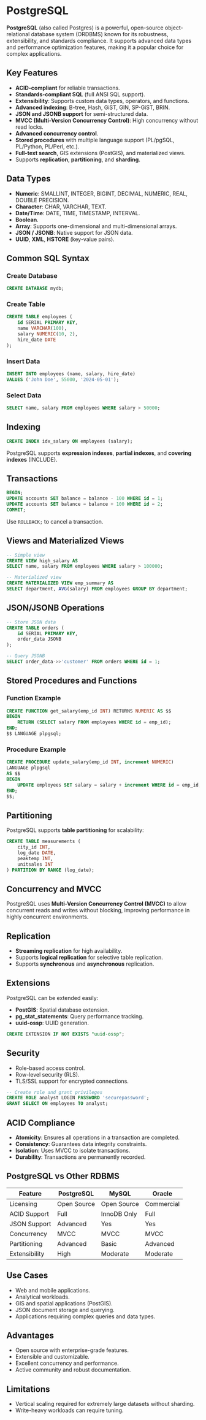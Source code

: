 # PostgreSQL

**PostgreSQL** (also called Postgres) is a powerful, open-source object-relational database system (ORDBMS) known for its robustness, extensibility, and standards compliance. It supports advanced data types and performance optimization features, making it a popular choice for complex applications.

## Key Features

- **ACID-compliant** for reliable transactions.
- **Standards-compliant SQL** (full ANSI SQL support).
- **Extensibility**: Supports custom data types, operators, and functions.
- **Advanced indexing**: B-tree, Hash, GiST, GIN, SP-GiST, BRIN.
- **JSON and JSONB support** for semi-structured data.
- **MVCC (Multi-Version Concurrency Control)**: High concurrency without read locks.
- **Advanced concurrency control**.
- **Stored procedures** with multiple language support (PL/pgSQL, PL/Python, PL/Perl, etc.).
- **Full-text search**, GIS extensions (PostGIS), and materialized views.
- Supports **replication**, **partitioning**, and **sharding**.

## Data Types

- **Numeric**: SMALLINT, INTEGER, BIGINT, DECIMAL, NUMERIC, REAL, DOUBLE PRECISION.
- **Character**: CHAR, VARCHAR, TEXT.
- **Date/Time**: DATE, TIME, TIMESTAMP, INTERVAL.
- **Boolean**.
- **Array**: Supports one-dimensional and multi-dimensional arrays.
- **JSON / JSONB**: Native support for JSON data.
- **UUID**, **XML**, **HSTORE** (key-value pairs).

## Common SQL Syntax

### Create Database

```sql
CREATE DATABASE mydb;
```

### Create Table

```sql
CREATE TABLE employees (
    id SERIAL PRIMARY KEY,
    name VARCHAR(100),
    salary NUMERIC(10, 2),
    hire_date DATE
);
```

### Insert Data

```sql
INSERT INTO employees (name, salary, hire_date)
VALUES ('John Doe', 55000, '2024-05-01');
```

### Select Data

```sql
SELECT name, salary FROM employees WHERE salary > 50000;
```

## Indexing

```sql
CREATE INDEX idx_salary ON employees (salary);
```

PostgreSQL supports **expression indexes**, **partial indexes**, and **covering indexes** (INCLUDE).

## Transactions

```sql
BEGIN;
UPDATE accounts SET balance = balance - 100 WHERE id = 1;
UPDATE accounts SET balance = balance + 100 WHERE id = 2;
COMMIT;
```

Use `ROLLBACK;` to cancel a transaction.

## Views and Materialized Views

```sql
-- Simple view
CREATE VIEW high_salary AS
SELECT name, salary FROM employees WHERE salary > 100000;

-- Materialized view
CREATE MATERIALIZED VIEW emp_summary AS
SELECT department, AVG(salary) FROM employees GROUP BY department;
```

## JSON/JSONB Operations

```sql
-- Store JSON data
CREATE TABLE orders (
    id SERIAL PRIMARY KEY,
    order_data JSONB
);

-- Query JSONB
SELECT order_data->>'customer' FROM orders WHERE id = 1;
```

## Stored Procedures and Functions

### Function Example

```sql
CREATE FUNCTION get_salary(emp_id INT) RETURNS NUMERIC AS $$
BEGIN
    RETURN (SELECT salary FROM employees WHERE id = emp_id);
END;
$$ LANGUAGE plpgsql;
```

### Procedure Example

```sql
CREATE PROCEDURE update_salary(emp_id INT, increment NUMERIC)
LANGUAGE plpgsql
AS $$
BEGIN
    UPDATE employees SET salary = salary + increment WHERE id = emp_id;
END;
$$;
```

## Partitioning

PostgreSQL supports **table partitioning** for scalability:

```sql
CREATE TABLE measurements (
    city_id INT,
    log_date DATE,
    peaktemp INT,
    unitsales INT
) PARTITION BY RANGE (log_date);
```

## Concurrency and MVCC

PostgreSQL uses **Multi-Version Concurrency Control (MVCC)** to allow concurrent reads and writes without blocking, improving performance in highly concurrent environments.

## Replication

- **Streaming replication** for high availability.
- Supports **logical replication** for selective table replication.
- Supports **synchronous** and **asynchronous** replication.

## Extensions

PostgreSQL can be extended easily:

- **PostGIS**: Spatial database extension.
- **pg_stat_statements**: Query performance tracking.
- **uuid-ossp**: UUID generation.

```sql
CREATE EXTENSION IF NOT EXISTS "uuid-ossp";
```

## Security

- Role-based access control.
- Row-level security (RLS).
- TLS/SSL support for encrypted connections.

```sql
-- Create role and grant privileges
CREATE ROLE analyst LOGIN PASSWORD 'securepassword';
GRANT SELECT ON employees TO analyst;
```

## ACID Compliance

- **Atomicity**: Ensures all operations in a transaction are completed.
- **Consistency**: Guarantees data integrity constraints.
- **Isolation**: Uses MVCC to isolate transactions.
- **Durability**: Transactions are permanently recorded.

## PostgreSQL vs Other RDBMS

| Feature       | PostgreSQL  | MySQL       | Oracle     |
| ------------- | ----------- | ----------- | ---------- |
| Licensing     | Open Source | Open Source | Commercial |
| ACID Support  | Full        | InnoDB Only | Full       |
| JSON Support  | Advanced    | Yes         | Yes        |
| Concurrency   | MVCC        | MVCC        | MVCC       |
| Partitioning  | Advanced    | Basic       | Advanced   |
| Extensibility | High        | Moderate    | Moderate   |

## Use Cases

- Web and mobile applications.
- Analytical workloads.
- GIS and spatial applications (PostGIS).
- JSON document storage and querying.
- Applications requiring complex queries and data types.

## Advantages

- Open source with enterprise-grade features.
- Extensible and customizable.
- Excellent concurrency and performance.
- Active community and robust documentation.

## Limitations

- Vertical scaling required for extremely large datasets without sharding.
- Write-heavy workloads can require tuning.
